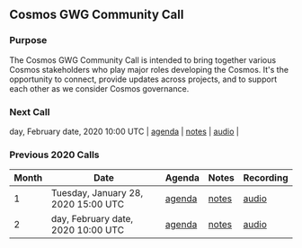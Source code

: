 ## Cosmos GWG Community Call

### Purpose
The Cosmos GWG Community Call is intended to bring together various Cosmos stakeholders who play major roles developing the Cosmos. It's the opportunity to connect, provide updates across projects, and to support each other as we consider Cosmos governance.

### Next Call
day, February date, 2020 10:00 UTC | [agenda](Month2.2020.md) | [notes](Month2.2020.md#notes) | [audio](-) |


### Previous 2020 Calls

 Month  | Date                             | Agenda        |Notes          | Recording            |
--- | -------------------------------- | -------------- |-------------- | -------------------- |
 1 | Tuesday, January 28, 2020 15:00 UTC | [agenda](Month1.2020.md) | [notes](Month1.2020.md#notes) | [audio](https://drive.google.com/open?id=14P5PSSBN0hBEG40BX1GAvEOQSNKH06-0) |
  2 | day, February date, 2020 10:00 UTC | [agenda](Month2.2020.md) | [notes](Month2.2020.md#notes) | [audio](-) |
